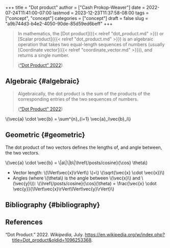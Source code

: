 +++
title = "Dot product"
author = ["Cash Prokop-Weaver"]
date = 2022-07-24T11:41:00-07:00
lastmod = 2023-12-23T11:37:58-08:00
tags = ["concept", "concept"]
categories = ["concept"]
draft = false
slug = "a9b744d3-b4e2-4050-90de-85d59ed6beff"
+++

> In mathematics, the [Dot product]({{< relref "dot_product.md" >}}) or [Scalar product]({{< relref "dot_product.md" >}}) is an algebraic operation that takes two equal-length sequences of numbers (usually [Coordinate vector]({{< relref "coordinate_vector.md" >}})), and returns a single number.
>
> (<a href="#citeproc_bib_item_1">“Dot Product” 2022</a>)


## Algebraic {#algebraic}

> Algebraically, the dot product is the sum of the products of the corresponding entries of the two sequences of numbers.
>
> (<a href="#citeproc_bib_item_1">“Dot Product” 2022</a>)

\\(\vec{a} \cdot \vec{b} = \sum^{n}\_{i=1} \vec{a}\_i\vec{b}\_i\\)


## Geometric {#geometric}

The dot product of two vectors defines the lengths of, and angle between, the two vectors.

\\(\vec{a} \cdot \vec{b} = \\|a\\|\\|b\\|\href{/posts/cosine}{\cos} \theta\\)

-   Vector length: \\(\lVert\vec{x}\rVert\\) \\(=\\) \\(\sqrt{\vec{x} \cdot \vec{x}}\\)
-   Angles (where \\(\theta\\) is the angle between \\(\vec{x}\\) and \\(\vec{y}\\)): \\(\href{/posts/cosine}{\cos}(\theta) = \frac{\vec{x} \cdot \vec{y}}{\lVert\vec{x}\rVert\lVert\vec{y}\rVert}\\)


## Bibliography {#bibliography}

## References

<style>.csl-entry{text-indent: -1.5em; margin-left: 1.5em;}</style><div class="csl-bib-body">
  <div class="csl-entry"><a id="citeproc_bib_item_1"></a>“Dot Product.” 2022. <i>Wikipedia</i>, July. <a href="https://en.wikipedia.org/w/index.php?title=Dot_product&oldid=1096253368">https://en.wikipedia.org/w/index.php?title=Dot_product&#38;oldid=1096253368</a>.</div>
</div>
